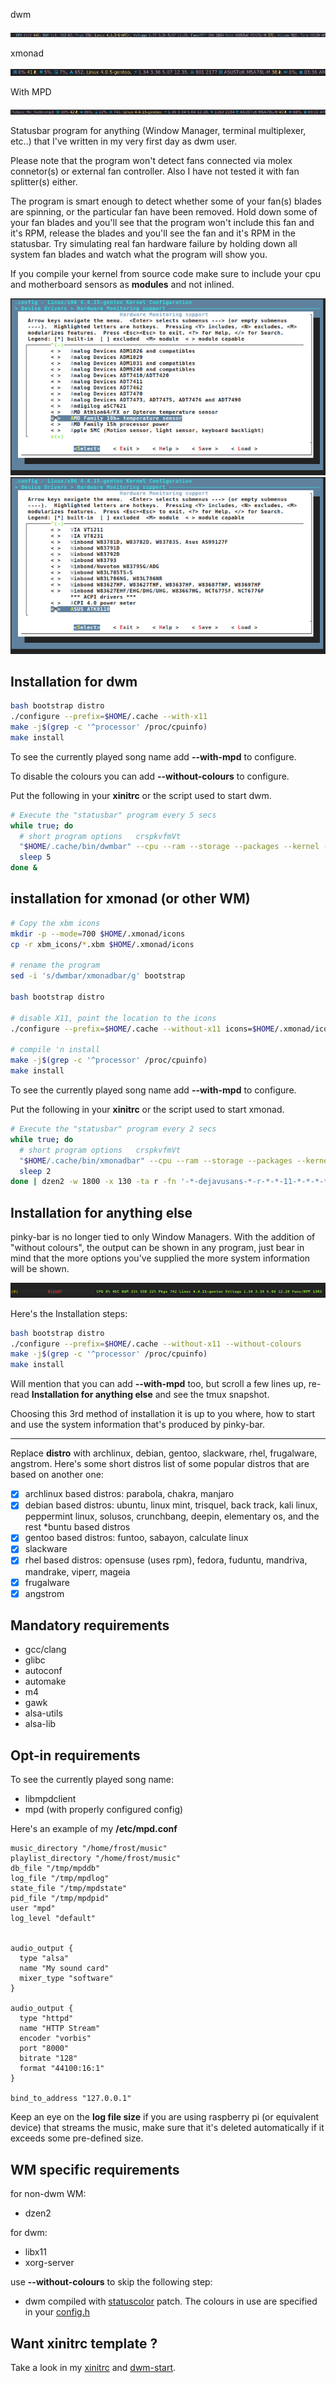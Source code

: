 dwm

![](img/pic.png)

xmonad

![](img/pic2.png)

With MPD

![](img/pic3.png)

Statusbar program for anything (Window Manager, terminal multiplexer, etc..) that I've written in my very first day as dwm user.

Please note that the program won't detect fans connected via molex connetor(s) or external fan controller. Also I have not tested it with fan splitter(s) either.

The program is smart enough to detect whether some of your fan(s) blades are spinning, or the particular fan have been removed. Hold down some of your fan blades and you'll see that the program won't include this fan and it's RPM, release the blades and you'll see the fan and it's RPM in the statusbar. Try simulating real fan hardware failure by holding down all system fan blades and watch what the program will show you.

If you compile your kernel from source code make sure to include your cpu and motherboard sensors as **modules** and not inlined.

![](img/cpu-temp.png)
![](img/mobo-temp.png)

## Installation for dwm

```bash
bash bootstrap distro
./configure --prefix=$HOME/.cache --with-x11
make -j$(grep -c '^processor' /proc/cpuinfo)
make install
```

To see the currently played song name add **--with-mpd** to configure.

To disable the colours you can add **--without-colours** to configure.

Put the following in your **xinitrc** or the script used to start dwm.

```bash
# Execute the "statusbar" program every 5 secs
while true; do
  # short program options   crspkvfmVt
  "$HOME/.cache/bin/dwmbar" --cpu --ram --storage --packages --kernel --voltage --fans --mobo --volume --time
  sleep 5
done &
```

## installation for xmonad (or other WM)

```bash
# Copy the xbm icons
mkdir -p --mode=700 $HOME/.xmonad/icons
cp -r xbm_icons/*.xbm $HOME/.xmonad/icons

# rename the program
sed -i 's/dwmbar/xmonadbar/g' bootstrap

bash bootstrap distro

# disable X11, point the location to the icons
./configure --prefix=$HOME/.cache --without-x11 icons=$HOME/.xmonad/icons

# compile 'n install
make -j$(grep -c '^processor' /proc/cpuinfo)
make install
```

To see the currently played song name add **--with-mpd** to configure.

Put the following in your **xinitrc** or the script used to start xmonad.

```bash
# Execute the "statusbar" program every 2 secs
while true; do
  # short program options   crspkvfmVt
  "$HOME/.cache/bin/xmonadbar" --cpu --ram --storage --packages --kernel --voltage --fans --mobo --volume --time
  sleep 2
done | dzen2 -w 1800 -x 130 -ta r -fn '-*-dejavusans-*-r-*-*-11-*-*-*-*-*-*-*' &
```

## Installation for anything else

pinky-bar is no longer tied to only Window Managers. With the addition of "without colours", the output can be shown in any program, just bear in mind that the more options you've supplied the more system information will be shown.

![](img/pic4.png)

Here's the Installation steps:

```bash
bash bootstrap distro
./configure --prefix=$HOME/.cache --without-x11 --without-colours
make -j$(grep -c '^processor' /proc/cpuinfo)
make install
```

Will mention that you can add **--with-mpd** too, but scroll a few lines up, re-read **Installation for anything else** and see the tmux snapshot.

Choosing this 3rd method of installation it is up to you where, how to start and use the system information that's produced by pinky-bar.

---

Replace **distro** with archlinux, debian, gentoo, slackware, rhel, frugalware, angstrom. Here's some short distros list of some popular distros that are based on another one:

- [x] archlinux based distros: parabola, chakra, manjaro
- [x] debian based distros: ubuntu, linux mint, trisquel, back track, kali linux, peppermint linux, solusos, crunchbang, deepin, elementary os, and the rest \*buntu based distros
- [x] gentoo based distros: funtoo, sabayon, calculate linux
- [x] slackware
- [x] rhel based distros: opensuse (uses rpm), fedora, fuduntu, mandriva, mandrake, viperr, mageia
- [x] frugalware
- [x] angstrom

## Mandatory requirements

* gcc/clang
* glibc
* autoconf
* automake
* m4
* gawk
* alsa-utils
* alsa-lib

## Opt-in requirements

To see the currently played song name:

* libmpdclient
* mpd (with properly configured config)

Here's an example of my **/etc/mpd.conf**

```nginx
music_directory "/home/frost/music"
playlist_directory "/home/frost/music"
db_file "/tmp/mpddb"
log_file "/tmp/mpdlog"
state_file "/tmp/mpdstate"
pid_file "/tmp/mpdpid"
user "mpd"
log_level "default"


audio_output {
  type "alsa"
  name "My sound card"
  mixer_type "software"
}

audio_output {
  type "httpd"
  name "HTTP Stream"
  encoder "vorbis"
  port "8000"
  bitrate "128"
  format "44100:16:1"
}

bind_to_address "127.0.0.1"
```

Keep an eye on the **log file size** if you are using raspberry pi (or equivalent device) that streams the music, make sure that it's deleted automatically if it exceeds some pre-defined size.


## WM specific requirements

for non-dwm WM:

* dzen2

for dwm:

* libx11
* xorg-server

use **--without-colours** to skip the following step:

* dwm compiled with [statuscolor](https://github.com/wifiextender/dwm-fork/blob/master/patches/statuscolours.diff) patch. The colours in use are specified in your [config.h](https://github.com/wifiextender/dwm-fork/blob/master/config.h#L6)

## Want xinitrc template ?

Take a look in my [xinitrc](https://github.com/wifiextender/dotfiles/blob/master/gentoo/home/frost/.config/misc/xinitrc) and [dwm-start](https://github.com/wifiextender/dotfiles/blob/master/gentoo/home/frost/.config/dwm_scripts/dwm-start).
